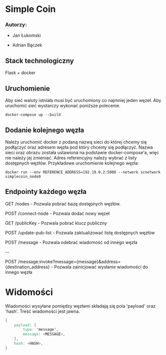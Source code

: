 # Simple Coin

### Autorzy:

- Jan Łukomski

- Adrian Bączek

## Stack technologiczny

Flask + docker

## Uruchomienie

Aby sieć waluty istniała musi być uruchomiony co najmniej jeden węzeł. Aby uruchomić sieć wystarczy wykonać poniższe polecenie.

```
docker-compose up --build
```

## Dodanie kolejnego węzła

Należy uruchomić docker z podaną nazwą sieci do której chcemy się podłączyć oraz adresem węzła pod który chcemy się podłączyć.
Nazwa sieci oraz obrazu została ustawiona na podstawie docker-compose'a, więc nie należy jej zmieniać. Adres referencyjny należy wybrać z listy dostępnych węzłów.
Przykładowe uruchomienie kolejnego węzła:

```
docker run --env REFERENCE_ADDRESS=192.19.0.2:5000 --network scnetwork simplecoin_node0
```

## Endpointy każdego węzła

GET /nodes - Pozwala pobrać bazę dostępnych węzłów.

POST /connect-node - Pozwala dodać nowy węzeł

GET /publicKey - Pozwala pobrać klucz publiczny

POST /update-pub-list - Pozwala zaktualizować listę dostępnych węzłów

POST /message - Pozwala odebrać wiadomość od innego węzła

--

POST /message:invoke?message={message}&address={destination_address} - Pozwala zainicjować wysłanie wiadomości do innego węzła

# Widomości

Wiadomości wysyłane pomiędzy węzłami składają się pola 'payload' oraz 'hash'. Treść wiadomości jest jawna.

```V
{
    payload: {
        type: 'message',
        message: <MESSAGE>,
    },
    hash: <HASH>,
}
```
